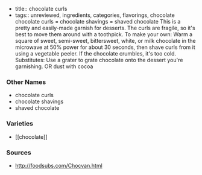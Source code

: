 - title:: chocolate curls
- tags:: unreviewed, ingredients, categories, flavorings, chocolate
chocolate curls = chocolate shavings = shaved chocolate This is a pretty and easily-made garnish for desserts. The curls are fragile, so it's best to move them around with a toothpick. To make your own: Warm a square of sweet, semi-sweet, bittersweet, white, or milk chocolate in the microwave at 50% power for about 30 seconds, then shave curls from it using a vegetable peeler. If the chocolate crumbles, it's too cold. Substitutes: Use a grater to grate chocolate onto the dessert you're garnishing. OR dust with cocoa

### Other Names

* chocolate curls
* chocolate shavings
* shaved chocolate

### Varieties

* [[chocolate]]

### Sources
* http://foodsubs.com/Chocvan.html
